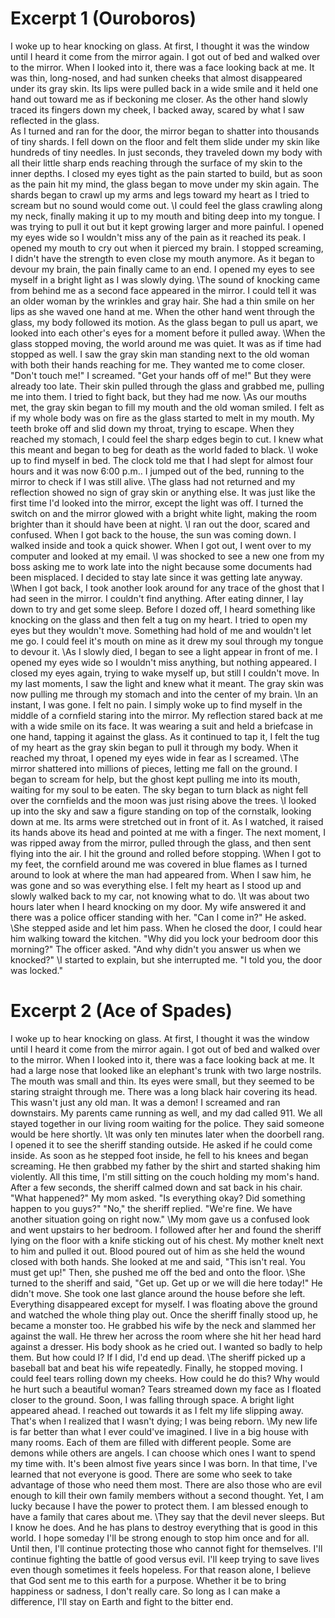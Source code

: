 # Excerpt 1 (Ouroboros)

I woke up to hear knocking on glass. At first, I thought it was the window until I heard it come from the mirror again. I got out of bed and walked over to the mirror. When I looked into it, there was a face looking back at me. It was thin, long-nosed, and had sunken cheeks that almost disappeared under its gray skin. Its lips were pulled back in a wide smile and it held one hand out toward me as if beckoning me closer. As the other hand slowly traced its fingers down my cheek, I backed away, scared by what I saw reflected in the glass.\
As I turned and ran for the door, the mirror began to shatter into thousands of tiny shards. I fell down on the floor and felt them slide under my skin like hundreds of tiny needles. In just seconds, they traveled down my body with all their little sharp ends reaching through the surface of my skin to the inner depths. I closed my eyes tight as the pain started to build, but as soon as the pain hit my mind, the glass began to move under my skin again. The shards began to crawl up my arms and legs toward my heart as I tried to scream but no sound would come out.
\I could feel the glass crawling along my neck, finally making it up to my mouth and biting deep into my tongue. I was trying to pull it out but it kept growing larger and more painful. I opened my eyes wide so I wouldn't miss any of the pain as it reached its peak. I opened my mouth to cry out when it pierced my brain. I stopped screaming, I didn't have the strength to even close my mouth anymore. As it began to devour my brain, the pain finally came to an end. I opened my eyes to see myself in a bright light as I was slowly dying.
\The sound of knocking came from behind me as a second face appeared in the mirror. I could tell it was an older woman by the wrinkles and gray hair. She had a thin smile on her lips as she waved one hand at me. When the other hand went through the glass, my body followed its motion. As the glass began to pull us apart, we looked into each other's eyes for a moment before it pulled away.
\When the glass stopped moving, the world around me was quiet. It was as if time had stopped as well. I saw the gray skin man standing next to the old woman with both their hands reaching for me. They wanted me to come closer.
\"Don't touch me!" I screamed. "Get your hands off of me!" But they were already too late. Their skin pulled through the glass and grabbed me, pulling me into them. I tried to fight back, but they had me now.
\As our mouths met, the gray skin began to fill my mouth and the old woman smiled. I felt as if my whole body was on fire as the glass started to melt in my mouth. My teeth broke off and slid down my throat, trying to escape. When they reached my stomach, I could feel the sharp edges begin to cut. I knew what this meant and began to beg for death as the world faded to black.
\I woke up to find myself in bed. The clock told me that I had slept for almost four hours and it was now 6:00 p.m.. I jumped out of the bed, running to the mirror to check if I was still alive.
\The glass had not returned and my reflection showed no sign of gray skin or anything else. It was just like the first time I'd looked into the mirror, except the light was off. I turned the switch on and the mirror glowed with a bright white light, making the room brighter than it should have been at night.
\I ran out the door, scared and confused. When I got back to the house, the sun was coming down. I walked inside and took a quick shower. When I got out, I went over to my computer and looked at my email.
\I was shocked to see a new one from my boss asking me to work late into the night because some documents had been misplaced. I decided to stay late since it was getting late anyway.
\When I got back, I took another look around for any trace of the ghost that I had seen in the mirror. I couldn't find anything. After eating dinner, I lay down to try and get some sleep. Before I dozed off, I heard something like knocking on the glass and then felt a tug on my heart. I tried to open my eyes but they wouldn't move. Something had hold of me and wouldn't let me go. I could feel it's mouth on mine as it drew my soul through my tongue to devour it.
\As I slowly died, I began to see a light appear in front of me. I opened my eyes wide so I wouldn't miss anything, but nothing appeared. I closed my eyes again, trying to wake myself up, but still I couldn't move. In my last moments, I saw the light and knew what it meant. The gray skin was now pulling me through my stomach and into the center of my brain.
\In an instant, I was gone. I felt no pain. I simply woke up to find myself in the middle of a cornfield staring into the mirror. My reflection stared back at me with a wide smile on its face. It was wearing a suit and held a briefcase in one hand, tapping it against the glass. As it continued to tap it, I felt the tug of my heart as the gray skin began to pull it through my body. When it reached my throat, I opened my eyes wide in fear as I screamed.
\The mirror shattered into millions of pieces, letting me fall on the ground. I began to scream for help, but the ghost kept pulling me into its mouth, waiting for my soul to be eaten. The sky began to turn black as night fell over the cornfields and the moon was just rising above the trees.
\I looked up into the sky and saw a figure standing on top of the cornstalk, looking down at me. Its arms were stretched out in front of it. As I watched, it raised its hands above its head and pointed at me with a finger. The next moment, I was ripped away from the mirror, pulled through the glass, and then sent flying into the air. I hit the ground and rolled before stopping.
\When I got to my feet, the cornfield around me was covered in blue flames as I turned around to look at where the man had appeared from. When I saw him, he was gone and so was everything else. I felt my heart as I stood up and slowly walked back to my car, not knowing what to do.
\It was about two hours later when I heard knocking on my door. My wife answered it and there was a police officer standing with her.
\"Can I come in?" He asked.
\She stepped aside and let him pass. When he closed the door, I could hear him walking toward the kitchen.
\"Why did you lock your bedroom door this morning?" The officer asked. "And why didn't you answer us when we knocked?"
\I started to explain, but she interrupted me. "I told you, the door was locked."

# Excerpt 2 (Ace of Spades)

I woke up to hear knocking on glass. At first, I thought it was the window until I heard it come from the mirror again. I got out of bed and walked over to the mirror. When I looked into it, there was a face looking back at me. It had a large nose that looked like an elephant's trunk with two large nostrils. The mouth was small and thin. Its eyes were small, but they seemed to be staring straight through me. There was a long black hair covering its head. This wasn't just any old man. It was a demon! I screamed and ran downstairs. My parents came running as well, and my dad called 911. We all stayed together in our living room waiting for the police. They said someone would be here shortly.
\It was only ten minutes later when the doorbell rang. I opened it to see the sheriff standing outside. He asked if he could come inside. As soon as he stepped foot inside, he fell to his knees and began screaming. He then grabbed my father by the shirt and started shaking him violently. All this time, I'm still sitting on the couch holding my mom's hand. After a few seconds, the sheriff calmed down and sat back in his chair.
\"What happened?" My mom asked. "Is everything okay? Did something happen to you guys?"
\"No," the sheriff replied. "We're fine. We have another situation going on right now."
\My mom gave us a confused look and went upstairs to her bedroom. I followed after her and found the sheriff lying on the floor with a knife sticking out of his chest. My mother knelt next to him and pulled it out. Blood poured out of him as she held the wound closed with both hands. She looked at me and said, "This isn't real. You must get up!" Then, she pushed me off the bed and onto the floor.
\She turned to the sheriff and said, "Get up. Get up or we will die here today!" He didn't move. She took one last glance around the house before she left. Everything disappeared except for myself. I was floating above the ground and watched the whole thing play out. Once the sheriff finally stood up, he became a monster too. He grabbed his wife by the neck and slammed her against the wall. He threw her across the room where she hit her head hard against a dresser. His body shook as he cried out. I wanted so badly to help them. But how could I? If I did, I'd end up dead.
\The sheriff picked up a baseball bat and beat his wife repeatedly. Finally, he stopped moving. I could feel tears rolling down my cheeks. How could he do this? Why would he hurt such a beautiful woman? Tears streamed down my face as I floated closer to the ground. Soon, I was falling through space. A bright light appeared ahead. I reached out towards it as I felt my life slipping away. That's when I realized that I wasn't dying; I was being reborn.
\My new life is far better than what I ever could've imagined. I live in a big house with many rooms. Each of them are filled with different people. Some are demons while others are angels. I can choose which ones I want to spend my time with. It's been almost five years since I was born. In that time, I've learned that not everyone is good. There are some who seek to take advantage of those who need them most. There are also those who are evil enough to kill their own family members without a second thought. Yet, I am lucky because I have the power to protect them. I am blessed enough to have a family that cares about me.
\They say that the devil never sleeps. But I know he does. And he has plans to destroy everything that is good in this world. I hope someday I'll be strong enough to stop him once and for all. Until then, I'll continue protecting those who cannot fight for themselves. I'll continue fighting the battle of good versus evil. I'll keep trying to save lives even though sometimes it feels hopeless. For that reason alone, I believe that God sent me to this earth for a purpose. Whether it be to bring happiness or sadness, I don't really care. So long as I can make a difference, I'll stay on Earth and fight to the bitter end.
